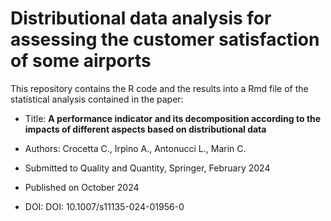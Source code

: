 # Distributional data analysis for assessing the customer satisfaction of some airports 

This repository contains the R code and the results into a Rmd file of the statistical analysis contained in the paper:

- Title: __A performance indicator and its decomposition according to the impacts of different aspects based on distributional data__

- Authors: Crocetta C., Irpino A., Antonucci L., Marin C.

- Submitted to Quality and Quantity, Springer, February 2024 

- Published on October 2024

- DOI: DOI: 10.1007/s11135-024-01956-0
